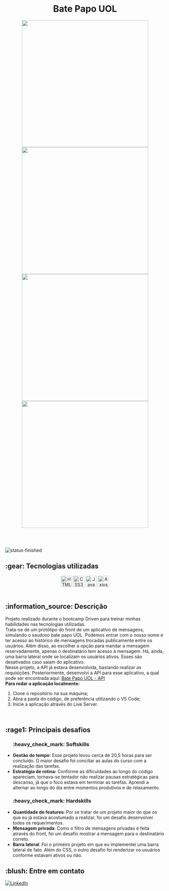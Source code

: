 <h1 align="center">Bate Papo UOL</h1>
<div align="center">
  <img width="400" src="./assets/images/logo11.png" />
  <img width="400" src="./assets/images/logo22.png" />
  <img width="400" src="./assets/images/logo33.png" />
  <img width="400" src="./assets/images/logo44.png" />
</div>

<br><br>

![status-finished](https://user-images.githubusercontent.com/97575616/152926720-d042178b-24c0-4d6b-94fb-0ccbd3c082cc.svg)
<!-- ![status-in-progress](https://user-images.githubusercontent.com/97575616/153774620-d6a0a615-9d38-4402-ae72-20c52f8bbd5c.svg) -->

<h2> :gear: Tecnologias utilizadas</h2>
<div align="center">
  <img src="https://img.shields.io/badge/HTML5-282C34?logo=html5&logoColor=E34F26" alt="HTML5 logo" title="HTML5" height="35" />
  <img src="https://img.shields.io/badge/CSS3-282C34?logo=css3&logoColor=1572B6" alt="CSS3 logo" title="CSS3" height="35" />
  <img src="https://img.shields.io/badge/JavaScript-282C34?logo=javascript&logoColor=F7DF1E" alt="JavaScript logo" title="JavaScript" height="35" />
  <img src="https://img.shields.io/badge/Axios-282C34?logo=axios&logoColor=F7DF1E" alt="Axios logo" title="Axios" height="35" />
</div>

<br>

<h2>:information_source: Descrição</h2>
<p>
  Projeto realizado durante o bootcamp Driven para treinar minhas habilidades nas tecnologias utilizadas.
  <br>
  Trata-se de um protótipo do front de um aplicativo de mensagens, simulando o saudoso bate papo UOL. Podemos entrar com o nosso nome e ter acesso
  ao histórico de mensagens trocadas publicamente entre os usuários. Além disso, ao escolher a opção para mandar a mensagem reservadamente, apenas
  o destinatário tem acesso à mensagem. Há, ainda, uma barra lateral onde se localizam os usuários ativos. Esses são desativados caso saiam do
  aplicativo.
  <br>
  Nesse projeto, a API já estava desenvolvida, bastando realizar as requisições. Posteriormente, desenvolvi a API para esse aplicativo, a qual pode ser
  encontrada aqui:
  <a href="https://github.com/DaniloLO53/projeto13-batepapo-uol-api">Bate Papo UOL - API</a>
  <br>
  <strong>Para rodar a aplicação localmente:</strong>
</p>
<ol>
   <li>Clone o repositório na sua máquina;</li>
   <li>Abra a pasta do código, de preferência utilizando o VS Code;</li>
   <li>Inicie a aplicação através do Live Server.</li>
</ol>

<br>

<h2>
   :rage1: Principais desafios
</h2>
<ul>
  <h3>:heavy_check_mark: Softskills</h3>
  <li>
    <strong>Gestão do tempo</strong>: Esse projeto levou cerca de 20,5 horas para ser concluído. O maior desafio foi conciliar as aulas
    do curso com a realização das tarefas.
  </li>
  <li>
    <strong>Estratégia de rotina:</strong> Conforme as dificuldades ao longo do código apareciam, tornava-se tentador não realizar pausas
    estratégicas para descanso, já que o foco estava em terminar as tarefas. Aprendi a alternar ao longo do dia entre momentos produtivos
    e de relaxamento.
  </li>
  
  <h3>:heavy_check_mark: Hardskills</h3>
  <li>
    <strong>Quantidade de features</strong>: Por se tratar de um projeto maior do que os que eu já estava acostumado a realizar, foi um desafio desenvolver
    todos os requerimentos.
  </li>
  <li>
    <strong>Mensagem privada</strong>: Como o filtro de mensagens privadas é feita através do front, foi um desafio mostrar a mensagem para o destinatário
    correto.
  </li>
  <li>
    <strong>Barra lateral</strong>: Foi o primeiro projeto em que eu implementei uma barra lateral de fato. Além do CSS, o outro desafio foi renderizar
    os usuários conforme estavam ativos ou não.
  </li>
</ul>

<h2>:blush: Entre em contato</h2>

[![LinkedIn][linkedin-shield]][linkedin-url]

[linkedin-shield]: https://img.shields.io/badge/-LinkedIn-black.svg?style=for-the-badge&logo=linkedin&colorB=blue
[linkedin-url]: https://www.linkedin.com/in/danilo-leao-dev/
